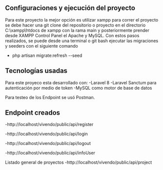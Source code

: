 ## Configuraciones y ejecución del proyecto

Para este proyecto la mejor opción es utilizar xampp para correr el proyecto se debe hacer una git clone del repositorio o proyecto en el directorio C:\xampp\htdocs de xampp con la rama main y posteriormente prender desde XAMPP Control Panel el Apache y MySQL. Con estos pasos realizados, se puede desde una terminal o git bash ejecutar las migraciones y seeders con el siguiente comando

- php artisan migrate:refresh --seed

## Tecnologías usadas

Para este proyeco esta desarrollado con:
-Laravel 8
-Laravel Sanctum para autenticación por medio de token
-MySQL como motor de base de datos

Para testeo de los Endpoint se usó Postman.

## Endpoint creados

-http://localhost/vivendo/public/api/register

-http://localhost/vivendo/public/api/login

-http://localhost/vivendo/public/api/logout

-http://localhost/vivendo/public/api/infoUser

Listado general de proyectos
-http://localhost/vivendo/public/api/project





